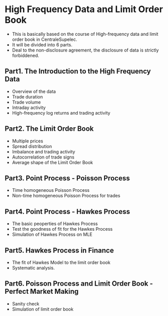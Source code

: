 # High Frequency Data and Limit Order Book
- This is basically based on the course of High-frequency data and limit order book in CentraleSupelec. 
- It will be divided into 6 parts.
- Deal to the non-disclosure agreement, the disclosure of data is strictly forbiddened.


## Part1. The Introduction to the High Frequency Data
  - Overview of the data
  - Trade duration
  - Trade volume
  - Intraday activity
  - High-frequency log returns and trading activity
## Part2. The Limit Order Book
  - Multiple prices
  - Spread distribution
  - Imbalance and trading activity
  - Autocorrelation of trade signs
  - Average shape of the Limit Order Book
 ## Part3. Point Process - Poisson Process
  - Time homogeneous Poisson Process
  - Non-time homogeneous Poisson Process for trades
 ## Part4. Point Process - Hawkes Process
  - The basic peoperties of Hawkes Process
  - Test the goodness of fit for the Hawkes Process
  - Simulation of Hawkes Process on MLE
 ## Part5. Hawkes Process in Finance
  - The fit of Hawkes Model to the limit order book
  - Systematic analysis.
 ## Part6. Poisson Process and Limit Order Book - Perfect Market Making
  - Sanity check
  - Simulation of limit order book
